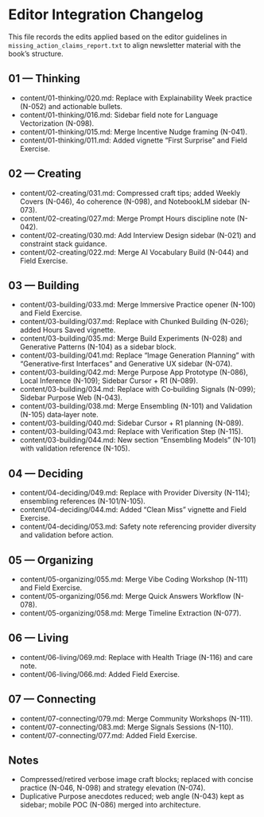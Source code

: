 # Editor Integration Changelog

This file records the edits applied based on the editor guidelines in `missing_action_claims_report.txt` to align newsletter material with the book’s structure.

## 01 — Thinking

- content/01-thinking/020.md: Replace with Explainability Week practice (N-052) and actionable bullets.
- content/01-thinking/016.md: Sidebar field note for Language Vectorization (N-098).
- content/01-thinking/015.md: Merge Incentive Nudge framing (N-041).
- content/01-thinking/011.md: Added vignette “First Surprise” and Field Exercise.

## 02 — Creating

- content/02-creating/031.md: Compressed craft tips; added Weekly Covers (N-046), 4o coherence (N-098), and NotebookLM sidebar (N-073).
- content/02-creating/027.md: Merge Prompt Hours discipline note (N-042).
- content/02-creating/030.md: Add Interview Design sidebar (N-021) and constraint stack guidance.
- content/02-creating/022.md: Merge AI Vocabulary Build (N-044) and Field Exercise.

## 03 — Building

- content/03-building/033.md: Merge Immersive Practice opener (N-100) and Field Exercise.
- content/03-building/037.md: Replace with Chunked Building (N-026); added Hours Saved vignette.
- content/03-building/035.md: Merge Build Experiments (N-028) and Generative Patterns (N-104) as a sidebar block.
- content/03-building/041.md: Replace “Image Generation Planning” with “Generative‑first Interfaces” and Generative UX sidebar (N-074).
- content/03-building/042.md: Merge Purpose App Prototype (N-086), Local Inference (N-109); Sidebar Cursor + R1 (N-089).
- content/03-building/034.md: Replace with Co‑building Signals (N-099); Sidebar Purpose Web (N-043).
- content/03-building/038.md: Merge Ensembling (N-101) and Validation (N-105) data‑layer note.
- content/03-building/040.md: Sidebar Cursor + R1 planning (N-089).
- content/03-building/043.md: Replace with Verification Step (N-115).
- content/03-building/044.md: New section “Ensembling Models” (N-101) with validation reference (N-105).

## 04 — Deciding

- content/04-deciding/049.md: Replace with Provider Diversity (N-114); ensembling references (N-101/N-105).
- content/04-deciding/044.md: Added “Clean Miss” vignette and Field Exercise.
- content/04-deciding/053.md: Safety note referencing provider diversity and validation before action.

## 05 — Organizing

- content/05-organizing/055.md: Merge Vibe Coding Workshop (N-111) and Field Exercise.
- content/05-organizing/056.md: Merge Quick Answers Workflow (N-078).
- content/05-organizing/058.md: Merge Timeline Extraction (N-077).

## 06 — Living

- content/06-living/069.md: Replace with Health Triage (N-116) and care note.
- content/06-living/066.md: Added Field Exercise.

## 07 — Connecting

- content/07-connecting/079.md: Merge Community Workshops (N-111).
- content/07-connecting/083.md: Merge Signals Sessions (N-110).
- content/07-connecting/077.md: Added Field Exercise.

## Notes

- Compressed/retired verbose image craft blocks; replaced with concise practice (N-046, N-098) and strategy elevation (N-074).
- Duplicative Purpose anecdotes reduced; web angle (N-043) kept as sidebar; mobile POC (N-086) merged into architecture.
